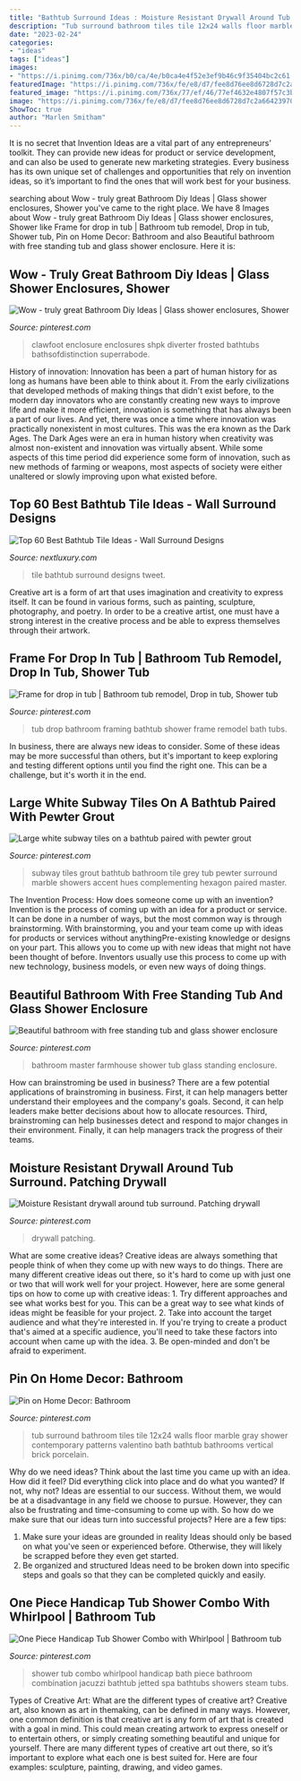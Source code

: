```yaml
---
title: "Bathtub Surround Ideas : Moisture Resistant Drywall Around Tub Surround. Patching Drywall"
description: "Tub surround bathroom tiles tile 12x24 walls floor marble gray shower contemporary patterns valentino bath bathtub bathrooms vertical brick porcelain"
date: "2023-02-24"
categories:
- "ideas"
tags: ["ideas"]
images:
- "https://i.pinimg.com/736x/b0/ca/4e/b0ca4e4f52e3ef9b46c9f35404bc2c61.jpg"
featuredImage: "https://i.pinimg.com/736x/fe/e8/d7/fee8d76ee8d6728d7c2a66423970c63c--master-bath-remodel-tub-surround.jpg"
featured_image: "https://i.pinimg.com/736x/77/ef/46/77ef4632e4807f57c3bde9c6c8239d41.jpg"
image: "https://i.pinimg.com/736x/fe/e8/d7/fee8d76ee8d6728d7c2a66423970c63c--master-bath-remodel-tub-surround.jpg"
ShowToc: true
author: "Marlen Smitham"
---
```



It is no secret that Invention Ideas are a vital part of any entrepreneurs’ toolkit. They can provide new ideas for product or service development, and can also be used to generate new marketing strategies. Every business has its own unique set of challenges and opportunities that rely on invention ideas, so it’s important to find the ones that will work best for your business.

	

		
searching about Wow - truly great Bathroom Diy Ideas | Glass shower enclosures, Shower you've came to the right place. We have 8 Images about Wow - truly great Bathroom Diy Ideas | Glass shower enclosures, Shower like Frame for drop in tub | Bathroom tub remodel, Drop in tub, Shower tub, Pin on Home Decor: Bathroom and also Beautiful bathroom with free standing tub and glass shower enclosure. Here it is:
		
    
## Wow - Truly Great Bathroom Diy Ideas | Glass Shower Enclosures, Shower

<img loading=lazy src="https://i.pinimg.com/736x/2f/32/da/2f32da2c4533c74d6ef68318c1e20922.jpg" onerror="this.onerror=null;this.src='https://tse3.mm.bing.net/th?id=OIP.I935GX4-auDzUbVabAd2UAAAAA&amp;pid=15.1';" alt="Wow - truly great Bathroom Diy Ideas | Glass shower enclosures, Shower">

_Source: pinterest.com_

>clawfoot enclosure enclosures shpk diverter frosted bathtubs bathsofdistinction superrabode. 

	

History of innovation:
Innovation has been a part of human history for as long as humans have been able to think about it. From the early civilizations that developed methods of making things that didn't exist before, to the modern day innovators who are constantly creating new ways to improve life and make it more efficient, innovation is something that has always been a part of our lives. And yet, there was once a time where innovation was practically nonexistent in most cultures. This was the era known as the Dark Ages.
The Dark Ages were an era in human history when creativity was almost non-existent and innovation was virtually absent. While some aspects of this time period did experience some form of innovation, such as new methods of farming or weapons, most aspects of society were either unaltered or slowly improving upon what existed before.

    
## Top 60 Best Bathtub Tile Ideas - Wall Surround Designs

<img loading=lazy src="http://nextluxury.com/wp-content/uploads/nice-bathtub-tile-interior-ideas.jpg" onerror="this.onerror=null;this.src='https://tse2.mm.bing.net/th?id=OIP.oRnWysrVVli_QYAyQuPwygAAAA&amp;pid=15.1';" alt="Top 60 Best Bathtub Tile Ideas - Wall Surround Designs">

_Source: nextluxury.com_

>tile bathtub surround designs tweet. 

	

Creative art is a form of art that uses imagination and creativity to express itself. It can be found in various forms, such as painting, sculpture, photography, and poetry. In order to be a creative artist, one must have a strong interest in the creative process and be able to express themselves through their artwork.

    
## Frame For Drop In Tub | Bathroom Tub Remodel, Drop In Tub, Shower Tub

<img loading=lazy src="https://i.pinimg.com/736x/3d/72/6c/3d726ce8d8724beb6e40d372de4d5e5a--tubs.jpg" onerror="this.onerror=null;this.src='https://tse4.mm.bing.net/th?id=OIP.UruNQEvCUidjXmwxw_TqgwHaJ3&amp;pid=15.1';" alt="Frame for drop in tub | Bathroom tub remodel, Drop in tub, Shower tub">

_Source: pinterest.com_

>tub drop bathroom framing bathtub shower frame remodel bath tubs. 

	

In business, there are always new ideas to consider. Some of these ideas may be more successful than others, but it's important to keep exploring and testing different options until you find the right one. This can be a challenge, but it's worth it in the end.

    
## Large White Subway Tiles On A Bathtub Paired With Pewter Grout

<img loading=lazy src="https://i.pinimg.com/736x/e0/b9/5f/e0b95fe22b1b33fa17bb373ed4eed057.jpg" onerror="this.onerror=null;this.src='https://tse4.mm.bing.net/th?id=OIP.19zmdEqdExQB2kYw9gO8PgHaLH&amp;pid=15.1';" alt="Large white subway tiles on a bathtub paired with pewter grout">

_Source: pinterest.com_

>subway tiles grout bathtub bathroom tile grey tub pewter surround marble showers accent hues complementing hexagon paired master. 

	

The Invention Process: How does someone come up with an invention?
Invention is the process of coming up with an idea for a product or service. It can be done in a number of ways, but the most common way is through brainstorming. With brainstorming, you and your team come up with ideas for products or services without anythingPre-existing knowledge or designs on your part. This allows you to come up with new ideas that might not have been thought of before. Inventors usually use this process to come up with new technology, business models, or even new ways of doing things.

    
## Beautiful Bathroom With Free Standing Tub And Glass Shower Enclosure

<img loading=lazy src="https://i.pinimg.com/736x/b0/ca/4e/b0ca4e4f52e3ef9b46c9f35404bc2c61.jpg" onerror="this.onerror=null;this.src='https://tse1.mm.bing.net/th?id=OIP.MmNW7HWuAr4h39UvlfMzcQHaJ-&amp;pid=15.1';" alt="Beautiful bathroom with free standing tub and glass shower enclosure">

_Source: pinterest.com_

>bathroom master farmhouse shower tub glass standing enclosure. 

	

How can brainstroming be used in business?
There are a few potential applications of brainstroming in business. First, it can help managers better understand their employees and the company's goals. Second, it can help leaders make better decisions about how to allocate resources. Third, brainstroming can help businesses detect and respond to major changes in their environment. Finally, it can help managers track the progress of their teams.

    
## Moisture Resistant Drywall Around Tub Surround. Patching Drywall

<img loading=lazy src="https://i.pinimg.com/736x/fe/e8/d7/fee8d76ee8d6728d7c2a66423970c63c--master-bath-remodel-tub-surround.jpg" onerror="this.onerror=null;this.src='https://tse2.mm.bing.net/th?id=OIP.sc4nl0-QM8AJtyjT48IX5QHaEK&amp;pid=15.1';" alt="Moisture Resistant drywall around tub surround. Patching drywall">

_Source: pinterest.com_

>drywall patching. 

	

What are some creative ideas?
Creative ideas are always something that people think of when they come up with new ways to do things. There are many different creative ideas out there, so it's hard to come up with just one or two that will work well for your project. However, here are some general tips on how to come up with creative ideas: 1. Try different approaches and see what works best for you. This can be a great way to see what kinds of ideas might be feasible for your project. 2. Take into account the target audience and what they're interested in. If you're trying to create a product that's aimed at a specific audience, you'll need to take these factors into account when came up with the idea. 3. Be open-minded and don't be afraid to experiment.

    
## Pin On Home Decor: Bathroom

<img loading=lazy src="https://i.pinimg.com/736x/77/ef/46/77ef4632e4807f57c3bde9c6c8239d41.jpg" onerror="this.onerror=null;this.src='https://tse1.mm.bing.net/th?id=OIP.8iHd95Yo8-If9nbMaMuftwAAAA&amp;pid=15.1';" alt="Pin on Home Decor: Bathroom">

_Source: pinterest.com_

>tub surround bathroom tiles tile 12x24 walls floor marble gray shower contemporary patterns valentino bath bathtub bathrooms vertical brick porcelain. 

	

Why do we need ideas?
Think about the last time you came up with an idea. How did it feel? Did everything click into place and do what you wanted? If not, why not?
Ideas are essential to our success. Without them, we would be at a disadvantage in any field we choose to pursue. However, they can also be frustrating and time-consuming to come up with. So how do we make sure that our ideas turn into successful projects? Here are a few tips: 

1) Make sure your ideas are grounded in reality 
Ideas should only be based on what you've seen or experienced before. Otherwise, they will likely be scrapped before they even get started. 
2) Be organized and structured 
Ideas need to be broken down into specific steps and goals so that they can be completed quickly and easily.

    
## One Piece Handicap Tub Shower Combo With Whirlpool | Bathroom Tub

<img loading=lazy src="https://i.pinimg.com/736x/37/99/2b/37992b73fee544ab6cfb0bbb0fff904c--tub-shower-combo-one-piece.jpg" onerror="this.onerror=null;this.src='https://tse1.mm.bing.net/th?id=OIP.0bihPywzmdZcsnLC0rTLagHaJ4&amp;pid=15.1';" alt="One Piece Handicap Tub Shower Combo with Whirlpool | Bathroom tub">

_Source: pinterest.com_

>shower tub combo whirlpool handicap bath piece bathroom combination jacuzzi bathtub jetted spa bathtubs showers steam tubs. 

	

Types of Creative Art: What are the different types of creative art?
Creative art, also known as art in themaking, can be defined in many ways. However, one common definition is that creative art is any form of art that is created with a goal in mind. This could mean creating artwork to express oneself or to entertain others, or simply creating something beautiful and unique for yourself. There are many different types of creative art out there, so it’s important to explore what each one is best suited for. Here are four examples: sculpture, painting, drawing, and video games.

